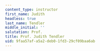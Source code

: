 ```yaml
---
content_type: instructor
first_name: Judith
headless: true
last_name: Tendler
middle_initial: ''
salutation: Prof.
title: Prof. Judith Tendler
uid: 9faa57af-a5a2-deb0-1fd3-29cf09baa6ab
---
```


